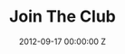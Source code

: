 ---
title: Join The Club
image: "/uploads/join-the-club-01.jpg"
brand: EA
agency: Wieden + Kennedy
production-company: Park Pictures
date: 2012-09-17 00:00:00 Z
director: Gary Freedman
with:
imdb:
video: 281647622
layout: project
is-in-production: 
---